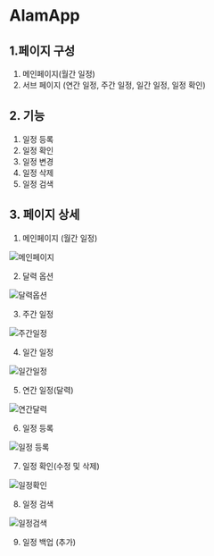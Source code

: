 # AlamApp

## 1.페이지 구성
1. 메인페이지(월간 일정)
2. 서브 페이지 (연간 일정, 주간 일정, 일간 일정, 일정 확인)

## 2. 기능
1. 일정 등록
2. 일정 확인
3. 일정 변경
4. 일정 삭제
5. 일정 검색

## 3. 페이지 상세 
1. 메인페이지 (월간 일정)

![메인페이지](https://github.com/user-attachments/assets/7033893c-6ff0-4e30-8029-cfc44cb432a0)

2. 달력 옵션

![달력옵션](https://github.com/user-attachments/assets/47a28cd1-5f1e-4e47-9db5-7c3cd68ba57d)

3. 주간 일정

![주간일정](https://github.com/user-attachments/assets/e3fc0ce9-b37e-4328-84e7-283ed6ab41d2)

4. 일간 일정

![일간일정](https://github.com/user-attachments/assets/d2116050-ec1f-49fe-bc91-394c48da62f6)

5. 연간 일정(달력)

![연간달력](https://github.com/user-attachments/assets/e1b02e59-da80-4dce-ae26-ed44401ffe76)

6. 일정 등록

![일정 등록](https://github.com/user-attachments/assets/063f8e15-12f0-433a-8ceb-d6f832ef0c62)

7. 일정 확인(수정 및 삭제)

![일정확인](https://github.com/user-attachments/assets/28bb9505-ca03-4f0a-9d58-fe28956abf55)

8. 일정 검색

![일정검색](https://github.com/user-attachments/assets/5ae40f3d-9a2d-455b-ba7b-e718770214c3)

9. 일정 백업 (추가)
